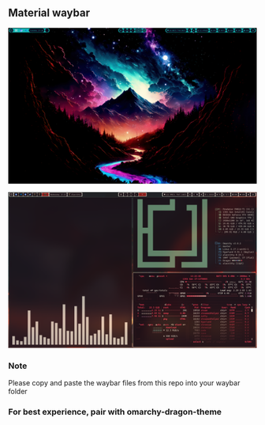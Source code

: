 ## Material waybar

![Preview of waybar](screenshot-2025-10-07_17-28-51.png)

![Preview new waybar](screenshot-2025-10-08_13-23-44.png)

### Note

Please copy and paste the waybar files from this repo into your waybar folder

### For best experience, pair with omarchy-dragon-theme